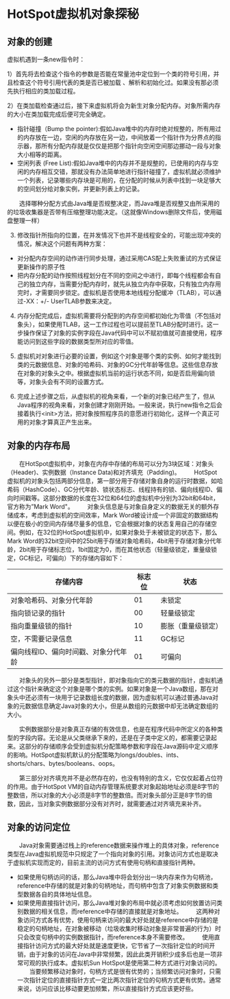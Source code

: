 # HotSpot虚拟机对象探秘

## 对象的创建
虚拟机遇到一条new指令时：

1）首先将去检查这个指令的参数是否能在常量池中定位到一个类的符号引用，并且检查这个符号引用代表的类是否已被加载
、解析和初始化过。如果没有那必须先执行相应的类加载过程。

2）在类加载检查通过后，接下来虚拟机将会为新生对象分配内存。对象所需内存的大小在类加载完成后便可完全确定。
- 指针碰撞（Bump the pointer):假如Java堆中的内存时绝对规整的，所有用过的内存放在一边，空闲的内存放在另一边，中间放着一个指针作为分界点的指示器，那所有分配内存就是仅仅是把那个指针向空闲空间那边挪动一段与对象大小相等的距离。
- 空闲列表 (Free List):假如Java堆中的内存并不是规整的，已使用的内存与空闲的内存相互交错，那就没有办法简单地进行指针碰撞了，虚拟机就必须维护一个列表，记录哪些内存块是可用的，在分配的时候从列表中找到一块足够大的空间划分给对象实例，并更新列表上的记录。

&emsp;&emsp;选择哪种分配方式由Java堆是否规整决定，而Java堆是否规整又由所采用的的垃圾收集器是否带有压缩整理功能决定。（这就像Windows删除文件后，使用磁盘整理一样）

3) 修改指针所指向的位置，在并发情况下也并不是线程安全的，可能出现冲突的情况，解决这个问题有两种方案：
- 对分配内存空间的动作进行同步处理，通过采用CAS配上失败重试的方式保证更新操作的原子性
- 把内存分配的动作按照线程划分在不同的空间之中进行，即每个线程都会有自己的独立内存，当需要分配内存时，就先从独立内存中获取，只有独立内存用完时，才需要同步锁定。虚拟机是否使用本地线程分配缓冲（TLAB），可以通过-XX：+/- UserTLAB参数来决定。

4) 内存分配完成后，虚拟机需要将分配到的内存空间都初始化为零值（不包括对象头），如果使用TLAB，这一工作过程也可以提前至TLAB分配时进行。这一步操作保证了对象的实例字段在Java代码中可以不赋初值就可直接使用，程序能访问到这些字段的数据类型所对应的零值。

5) 虚拟机对对象进行必要的设置，例如这个对象是哪个类的实例、如何才能找到类的元数据信息、对象的哈希码、对象的GC分代年龄等信息。这些信息存放在对象的对象头之中。根据虚拟机当前的运行状态不同，如是否启用偏向锁等，对象头会有不同的设置方式。

6) 完成上述步骤之后，从虚拟机的视角来看，一个新的对象已经产生了，但从Java程序的视角来看，对象创建才刚刚开始。一般来说，执行new指令之后会接着执行\<init\>方法，把对象按照程序员的意愿进行初始化，这样一个真正可用的对象才算真正产生出来。
  
## 对象的内存布局
&emsp;&emsp;在HotSpot虚拟机中，对象在内存中存储的布局可以分为3块区域：对象头（Header)、实例数据（Instance Data)和对齐填充（Padding)。
&emsp;&emsp;HotSpot虚拟机的对象头包括两部分信息，第一部分用于存储对象自身的运行时数据，如哈希码（HashCode）、GC分代年龄、锁状态标志、线程持有的锁、偏向线程ID、偏向时间戳等。这部分数据的长度在32位和64位的虚拟机中分别为32bit和64bit，官方称为”Mark Word"。
&emsp;&emsp;对象头信息是与对象自身定义的数据无关的额外存储成本，考虑到虚拟机的空间效率，Mark Word被设计成一个非固定的数据结构以便在极小的空间内存储尽量多的信息，它会根据对象的状态复用自己的存储空间。例如，在32位的HotSpot虚拟机中，如果对象处于未被锁定的状态下，那么Mark Word的32bit空间中的25bit用于存储对象哈希码，4bit用于存储对象分代年龄，2bit用于存储标志位，1bit固定为0，而在其他状态（轻量级锁定，重量级锁定，GC标记，可偏向）下的存储内容如下：

|存储内容|标志位|状态|
|-|-|-|
|对象哈希码、对象分代年龄|01|未锁定|
|指向锁记录的指针|00|轻量级锁定|
|指向重量级锁的指针|10|膨胀（重量级锁定）|
|空，不需要记录信息|11|GC标记|
|偏向线程ID、偏向时间戳、对象分代年龄|01|可偏向|

&emsp;&emsp;对象头的另外一部分是类型指针，即对象指向它的类元数据的指针，虚拟机通过这个指针来确定这个对象是哪个类的实例。如果对象是一个Java数组，那在对象头中还必须有一块用于记录数组长度的数据，因为虚拟机可以通过普通Java对象的元数据信息确定Java对象的大小，但是从数组的元数据中却无法确定数组的大小。

&emsp;&emsp;实例数据部分是对象真正存储的有效信息，也是在程序代码中所定义的各种类型的字段内容。无论是从父类继承下来的，还是在子类中定义的，都需要记录起来。这部分的存储顺序会受到虚拟机分配策略参数和字段在Java源码中定义顺序的影响。HotSpot虚拟机默认的分配策略为longs/doubles、ints、shorts/chars、bytes/booleans、oops。

&emsp;&emsp;第三部分对齐填充并不是必然存在的，也没有特别的含义，它仅仅起着占位符的作用。由于HotSpot VM的自动内存管理系统要求对象起始地址必须是8字节的整数倍，所以对象的大小必须是8字节的整数倍。而对象头部分正是8字节的倍数，因此，当对象实例数据部分没有对齐时，就需要通过对齐填充来补齐。

## 对象的访问定位
&emsp;&emsp;Java对象需要通过栈上的reference数据来操作堆上的具体对象，reference类型在Java虚拟机规范中只规定了一个指向对象的引用。对象访问方式也是取决于虚拟机实现而定的，目前主流的访问方式有使用句柄和直接指针两种。
- 如果使用句柄访问的话，那么Java堆中将会划分出一块内存来作为句柄池，reference中存储的就是对象的句柄地址，而句柄中包含了对象实例数据和类型数据各自的具体地址信息。
- 如果使用直接指针访问，那么Java堆对象的布局中就必须考虑如何放置访问类别数据的相关信息，而reference中存储的直接就是对象地址。
&emsp;&emsp;这两种对象访问方式各有优势，使用句柄来访问的最大好处就是reference中存储的是稳定的句柄地址，在对象被移动（垃圾收集时移动对象是非常普遍的行为）时只会改变句柄中的实例数据指针，而reference本身不需要修改。
&emsp;&emsp;使用直接指针访问方式的最大好处就是速度更快，它节省了一次指针定位的时间开销，由于对象的访问在Java中非常频繁，因此此类开销积少成多后也是一项非常可观的执行成本。虚拟机Sun HotSpot是使用第二种方式进行对象访问的。
&emsp;&emsp;当要频繁移动对象时，句柄方式是很有优势的；当频繁访问对象时，只需一次指针定位的直接指针方式一定比两次指针定位的句柄方式更有优势。通常来说，访问应该比移动要更加频繁，所以直接指针方式应该更好些。
